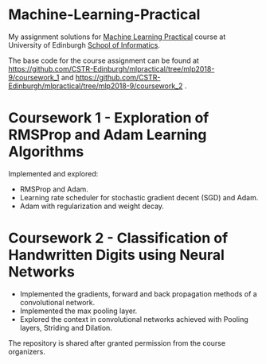 # Machine-Learning-Practical
My assignment solutions for [Machine Learning Practical](http://www.inf.ed.ac.uk/teaching/courses/mlp/) course at University of Edinburgh [School of Informatics](http://www.inf.ed.ac.uk).

The base code for the course assignment can be found at https://github.com/CSTR-Edinburgh/mlpractical/tree/mlp2018-9/coursework_1 and https://github.com/CSTR-Edinburgh/mlpractical/tree/mlp2018-9/coursework_2 .

# Coursework 1 -  Exploration of RMSProp and Adam Learning Algorithms 
Implemented and explored:
* RMSProp and Adam.
* Learning rate scheduler for stochastic gradient decent (SGD) and Adam.
* Adam with regularization and weight decay.

# Coursework 2 - Classification of Handwritten Digits using Neural Networks 
* Implemented the gradients, forward and back propagation methods of a convolutional network.
* Implemented the max pooling layer.
* Explored the context in convolutional networks achieved with Pooling layers, Striding and Dilation.

The repository is shared after granted permission from the course organizers.
